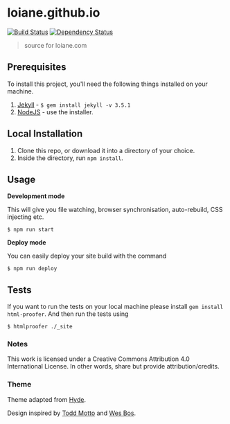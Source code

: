 # loiane.github.io

[![Build Status][travis-image]][travis-url] [![Dependency Status][dependencyci-image]][dependencyci-url]

> source for loiane.com

## Prerequisites

To install this project, you'll need the following things installed on your machine.

1. [Jekyll](http://jekyllrb.com/) - `$ gem install jekyll -v 3.5.1`
2. [NodeJS](http://nodejs.org) - use the installer.

## Local Installation

1. Clone this repo, or download it into a directory of your choice.
2. Inside the directory, run `npm install`.

## Usage

**Development mode**

This will give you file watching, browser synchronisation, auto-rebuild, CSS injecting etc.

```shell
$ npm run start
```

**Deploy mode**

You can easily deploy your site build with the command
```shell
$ npm run deploy
```

## Tests

If you want to run the tests on your local machine please install `gem install html-proofer`. And then run the tests using
```shell
$ htmlproofer ./_site
```

[license-image]: https://img.shields.io/badge/license-ISC-blue.svg
[license-url]: https://github.com/loiane/loiane.github.io/blob/master/LICENSE
[travis-image]: https://travis-ci.org/loiane/loiane.github.io.svg?branch=master
[travis-url]: https://travis-ci.org/loiane/loiane.github.io
[dependencyci-image]: https://dependencyci.com/github/loiane/loiane.github.io/badge
[dependencyci-url]: https://dependencyci.com/github/loiane/loiane.github.io

### Notes

This work is licensed under a Creative Commons Attribution 4.0 International License. In other words, share but provide attribution/credits.

### Theme

Theme adapted from [Hyde](https://github.com/poole/hyde).

Design inspired by [Todd Motto](https://toddmotto.com) and [Wes Bos](http://wesbos.com).
